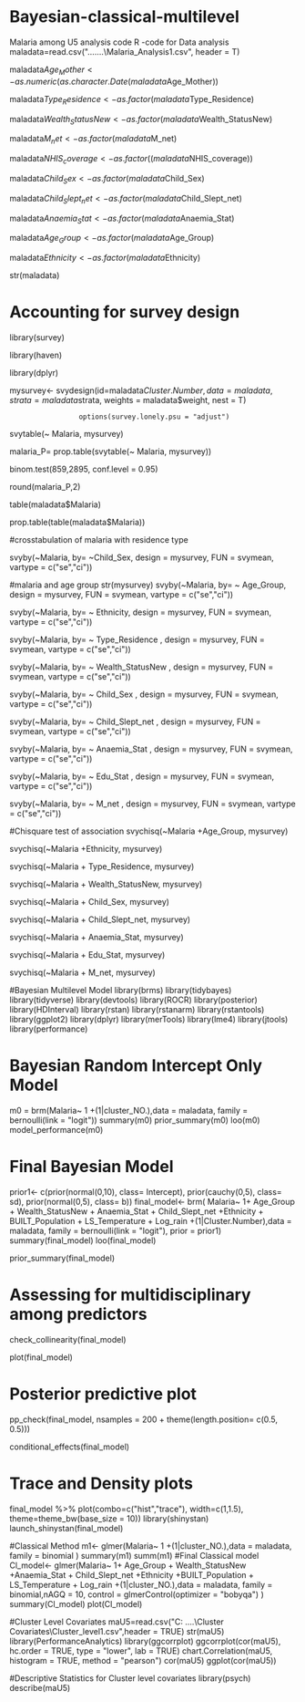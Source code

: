# Bayesian-classical-multilevel
Malaria among U5 analysis code
R -code for Data analysis
maladata=read.csv("…….\\Malaria_Analysis1.csv", header = T)

maladata$Age_Mother<-as.numeric(as.character.Date( maladata$Age_Mother))

maladata$Type_Residence<-as.factor(maladata$Type_Residence)

maladata$Wealth_StatusNew <- as.factor(maladata$Wealth_StatusNew)

maladata$M_net <- as.factor(maladata$M_net)

maladata$NHIS_coverage <-as.factor((maladata$NHIS_coverage))

maladata$Child_Sex <- as.factor(maladata$Child_Sex)

maladata$Child_Slept_net <- as.factor(maladata$Child_Slept_net)

maladata$Anaemia_Stat  <- as.factor(maladata$Anaemia_Stat)

maladata$Age_Group <- as.factor(maladata$Age_Group)

maladata$Ethnicity<-as.factor(maladata$Ethnicity)

str(maladata)


# Accounting for survey design
library(survey)

library(haven)

library(dplyr)

mysurvey<- svydesign(id=maladata$Cluster.Number, data = maladata, strata = maladata$strata, weights = maladata$weight, nest = T)

                     options(survey.lonely.psu = "adjust")
                     
svytable(~ Malaria, mysurvey)

malaria_P= prop.table(svytable(~ Malaria, mysurvey))

binom.test(859,2895, conf.level = 0.95)

round(malaria_P,2)

table(maladata$Malaria)

prop.table(table(maladata$Malaria))

#crosstabulation of malaria with residence type

svyby(~Malaria, by= ~Child_Sex, design = mysurvey, FUN = svymean, vartype = c("se","ci"))

#malaria and age group
str(mysurvey)
svyby(~Malaria, by= ~ Age_Group, design = mysurvey, FUN = svymean, vartype = c("se","ci"))

svyby(~Malaria, by= ~ Ethnicity, design = mysurvey, FUN = svymean, vartype = c("se","ci"))

svyby(~Malaria, by= ~ Type_Residence , design = mysurvey, FUN = svymean, vartype = c("se","ci"))

svyby(~Malaria, by= ~ Wealth_StatusNew , design = mysurvey, FUN = svymean, vartype = c("se","ci"))

svyby(~Malaria, by= ~ Child_Sex  , design = mysurvey, FUN = svymean, vartype = c("se","ci"))

svyby(~Malaria, by= ~ Child_Slept_net  , design = mysurvey, FUN = svymean, vartype = c("se","ci"))

svyby(~Malaria, by= ~ Anaemia_Stat  , design = mysurvey, FUN = svymean, vartype = c("se","ci"))

svyby(~Malaria, by= ~ Edu_Stat  , design = mysurvey, FUN = svymean, vartype = c("se","ci"))

svyby(~Malaria, by= ~ M_net    , design = mysurvey, FUN = svymean, vartype = c("se","ci"))

#Chisquare test of association
svychisq(~Malaria +Age_Group, mysurvey)

svychisq(~Malaria +Ethnicity, mysurvey)

svychisq(~Malaria + Type_Residence, mysurvey)

svychisq(~Malaria + Wealth_StatusNew, mysurvey)

svychisq(~Malaria + Child_Sex, mysurvey)

svychisq(~Malaria + Child_Slept_net, mysurvey)

svychisq(~Malaria + Anaemia_Stat, mysurvey)

svychisq(~Malaria + Edu_Stat, mysurvey)

svychisq(~Malaria + M_net, mysurvey)


#Bayesian Multilevel Model
library(brms)
library(tidybayes)
library(tidyverse)
library(devtools)
library(ROCR)
library(posterior)
library(HDInterval)
library(rstan)
library(rstanarm)
library(rstantools)
library(ggplot2)
library(dplyr)
library(merTools)
library(lme4)
library(jtools)
library(performance)
# Bayesian Random Intercept Only Model
m0 = brm(Malaria~ 1 +(1|cluster_NO.),data = maladata, family = bernoulli(link = "logit"))
summary(m0)
prior_summary(m0)
loo(m0)
model_performance(m0)

# Final Bayesian Model
prior1<- c(prior(normal(0,10), class= Intercept),
           prior(cauchy(0,5), class= sd), 
           prior(normal(0,5), class= b))
final_model<- brm( Malaria~ 1+ Age_Group + Wealth_StatusNew + Anaemia_Stat + Child_Slept_net +Ethnicity + BUILT_Population +  LS_Temperature + Log_rain +(1|Cluster.Number),data = maladata, family = bernoulli(link = "logit"), prior = prior1)
summary(final_model)
loo(final_model)

prior_summary(final_model)
# Assessing for multidisciplinary among predictors 
check_collinearity(final_model)

plot(final_model)
# Posterior predictive plot
pp_check(final_model, nsamples = 200 + theme(length.position= c(0.5, 0.5)))

conditional_effects(final_model)
# Trace and Density plots
final_model %>%
  plot(combo=c("hist","trace"), width=c(1,1.5), theme=theme_bw(base_size = 10))
library(shinystan)
launch_shinystan(final_model)

#Classical Method
m1<- glmer(Malaria~ 1 +(1|cluster_NO.),data = maladata, family = binomial )
summary(m1)
summ(m1)
#Final Classical model
Cl_model<- glmer(Malaria~ 1+ Age_Group + Wealth_StatusNew +Anaemia_Stat  + Child_Slept_net +Ethnicity +BUILT_Population +  LS_Temperature + Log_rain +(1|cluster_NO.),data = maladata, family = binomial,nAGQ = 10, control = glmerControl(optimizer = "bobyqa") )
summary(Cl_model)
plot(Cl_model)


#Cluster Level Covariates
maU5=read.csv("C: ….\\Cluster Covariates\\Cluster_level1.csv",header = TRUE)
str(maU5)
library(PerformanceAnalytics)
library(ggcorrplot)
ggcorrplot(cor(maU5),
           hc.order = TRUE,
           type = "lower",
           lab = TRUE)
chart.Correlation(maU5, histogram = TRUE, method = "pearson")
cor(maU5)
ggplot(cor(maU5))

#Descriptive Statistics for Cluster level covariates
library(psych)
describe(maU5)
